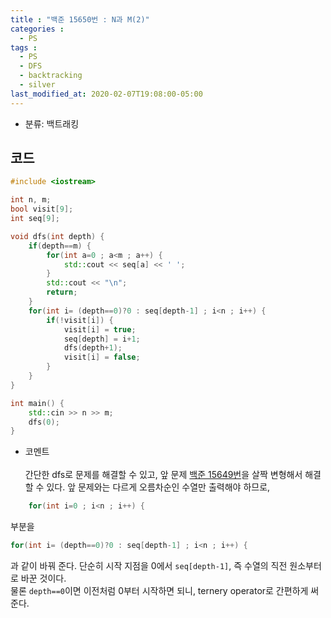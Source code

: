 ```yaml
---
title : "백준 15650번 : N과 M(2)"
categories : 
  - PS
tags :
  - PS
  - DFS
  - backtracking
  - silver
last_modified_at: 2020-02-07T19:08:00-05:00
---
```


- 분류: 백트래킹

## 코드
```cpp
#include <iostream>

int n, m;
bool visit[9];
int seq[9];

void dfs(int depth) {
    if(depth==m) {
        for(int a=0 ; a<m ; a++) {
            std::cout << seq[a] << ' ';
        }
        std::cout << "\n";
        return;
    }
    for(int i= (depth==0)?0 : seq[depth-1] ; i<n ; i++) {
        if(!visit[i]) {
            visit[i] = true;
            seq[depth] = i+1;
            dfs(depth+1);
            visit[i] = false;
        }
    }
}

int main() {
    std::cin >> n >> m;
    dfs(0);
}

```
- 코멘트<br /><br />
간단한 dfs로 문제를 해결할 수 있고, 앞 문제 [백준 15649번]을 살짝 변형해서 해결할 수 있다.
앞 문제와는 다르게 오름차순인 수열만 출력해야 하므로, 
```cpp
    for(int i=0 ; i<n ; i++) {
```
부분을
```cpp
for(int i= (depth==0)?0 : seq[depth-1] ; i<n ; i++) {
```
과 같이 바꿔 준다. 단순히 시작 지점을 0에서 ```seq[depth-1]```, 즉 수열의 직전 원소부터로 바꾼 것이다.<br />
물론 ```depth==0```이면 이전처럼 0부터 시작하면 되니, ternery operator로 간편하게 써 준다.<br />

[백준 15649번]: https://jutak97.github.io/ps/baekjoon-15649/
